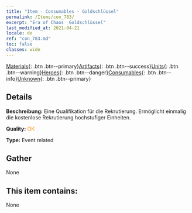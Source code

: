 ```yaml
---
title: "Item - Consumables - Goldschlüssel"
permalink: /Items/con_783/
excerpt: "Era of Chaos  Goldschlüssel"
last_modified_at: 2021-04-21
locale: de
ref: "con_783.md"
toc: false
classes: wide
---
```

 [Materials](/de/Items/){: .btn .btn--primary}[Artifacts](/de/Items/Artifacts/){: .btn .btn--success}[Units](/de/Items/Units/){: .btn .btn--warning}[Heroes](/de/Items/Heroes/){: .btn .btn--danger}[Consumables](/de/Items/Consumables/){: .btn .btn--info}[Unknown](/de/Items/Unknown/){: .btn .btn--primary}

## Details
 **Beschreibung:** Eine Qualifikation für die Rekrutierung. Ermöglicht einmalig die kostenlose Rekrutierung hochstufiger Einheiten.

 **Quality:** <span style="color: #FF8C00">OK</span>

 **Type:** Event related

## Gather

  None

## This item contains:

  None

